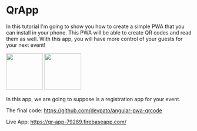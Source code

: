 # QrApp

In this tutorial I'm going to show you how to create a simple PWA that you can install in your phone. This PWA will be able to create QR codes and read them as well. With this app, you will have more control of your guests for your next event! 

<img width="100px" src="https://thepracticaldev.s3.amazonaws.com/i/4ei3fuju7w10royfb5fm.png" /> 

<img width="100px" src="https://thepracticaldev.s3.amazonaws.com/i/5gew5lvwznkcbvdktey8.png" /> 

In this app, we are going to suppose is a registration app for your event.

The final code:
https://github.com/devpato/angular-pwa-qrcode

Live App:
https://qr-app-79289.firebaseapp.com/

